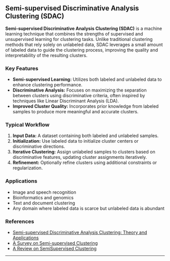 ## Semi-supervised Discriminative Analysis Clustering (SDAC)

**Semi-supervised Discriminative Analysis Clustering (SDAC)** is a machine learning technique that combines the strengths of supervised and unsupervised learning for clustering tasks. Unlike traditional clustering methods that rely solely on unlabeled data, SDAC leverages a small amount of labeled data to guide the clustering process, improving the quality and interpretability of the resulting clusters.

### Key Features

- **Semi-supervised Learning:** Utilizes both labeled and unlabeled data to enhance clustering performance.
- **Discriminative Analysis:** Focuses on maximizing the separation between clusters using discriminative criteria, often inspired by techniques like Linear Discriminant Analysis (LDA).
- **Improved Cluster Quality:** Incorporates prior knowledge from labeled samples to produce more meaningful and accurate clusters.

### Typical Workflow

1. **Input Data:** A dataset containing both labeled and unlabeled samples.
2. **Initialization:** Use labeled data to initialize cluster centers or discriminative directions.
3. **Iterative Clustering:** Assign unlabeled samples to clusters based on discriminative features, updating cluster assignments iteratively.
4. **Refinement:** Optionally refine clusters using additional constraints or regularization.

### Applications

- Image and speech recognition
- Bioinformatics and genomics
- Text and document clustering
- Any domain where labeled data is scarce but unlabeled data is abundant

### References

- [Semi-supervised Discriminative Analysis Clustering: Theory and Applications](https://doi.org/10.1109/TPAMI.2017.2677439)
- [A Survey on Semi-supervised Clustering](https://arxiv.org/abs/1902.12134)
- [A Review on SemiSupervised Clustering](https://www.sciencedirect.com/science/article/pii/S0020025523002840?casa_token=o5EoHm6-tE0AAAAA:1B9hIdncoMOJWrPs-ug2M2Z-VT8CKuKNR5W5XZIqx4UdS_gJ7d5r-JnjXynmPwNqkd5_VXZWp9Tz)

---
